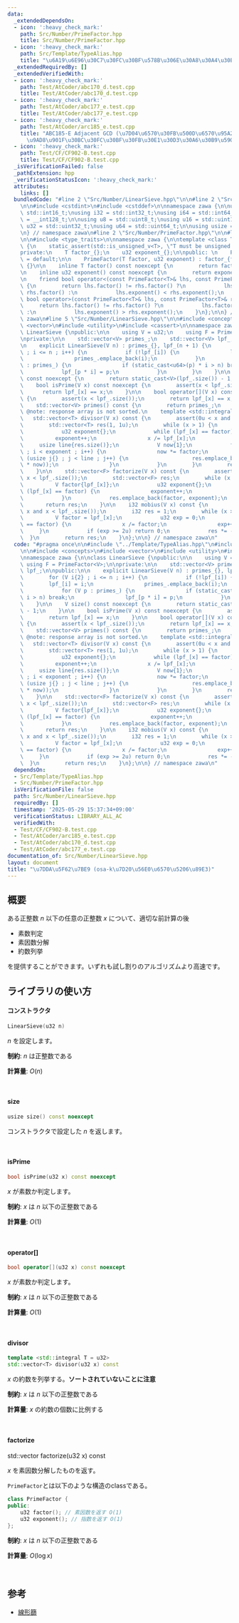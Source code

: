 ```yaml
---
data:
  _extendedDependsOn:
  - icon: ':heavy_check_mark:'
    path: Src/Number/PrimeFactor.hpp
    title: Src/Number/PrimeFactor.hpp
  - icon: ':heavy_check_mark:'
    path: Src/Template/TypeAlias.hpp
    title: "\u6A19\u6E96\u30C7\u30FC\u30BF\u578B\u306E\u30A8\u30A4\u30EA\u30A2\u30B9"
  _extendedRequiredBy: []
  _extendedVerifiedWith:
  - icon: ':heavy_check_mark:'
    path: Test/AtCoder/abc170_d.test.cpp
    title: Test/AtCoder/abc170_d.test.cpp
  - icon: ':heavy_check_mark:'
    path: Test/AtCoder/abc177_e.test.cpp
    title: Test/AtCoder/abc177_e.test.cpp
  - icon: ':heavy_check_mark:'
    path: Test/AtCoder/arc185_e.test.cpp
    title: "ABC185-E Adjacent GCD (\u7D04\u6570\u30FB\u500D\u6570\u95A2\u4FC2\u306E\
      \u9AD8\u901F\u30BC\u30FC\u30BF\u30FB\u30E1\u30D3\u30A6\u30B9\u5909\u63DB)"
  - icon: ':heavy_check_mark:'
    path: Test/CF/CF902-B.test.cpp
    title: Test/CF/CF902-B.test.cpp
  _isVerificationFailed: false
  _pathExtension: hpp
  _verificationStatusIcon: ':heavy_check_mark:'
  attributes:
    links: []
  bundledCode: "#line 2 \"Src/Number/LinearSieve.hpp\"\n\n#line 2 \"Src/Template/TypeAlias.hpp\"\
    \n\n#include <cstdint>\n#include <cstddef>\n\nnamespace zawa {\n\nusing i16 =\
    \ std::int16_t;\nusing i32 = std::int32_t;\nusing i64 = std::int64_t;\nusing i128\
    \ = __int128_t;\n\nusing u8 = std::uint8_t;\nusing u16 = std::uint16_t;\nusing\
    \ u32 = std::uint32_t;\nusing u64 = std::uint64_t;\n\nusing usize = std::size_t;\n\
    \n} // namespace zawa\n#line 2 \"Src/Number/PrimeFactor.hpp\"\n\n#line 4 \"Src/Number/PrimeFactor.hpp\"\
    \n\n#include <type_traits>\n\nnamespace zawa {\n\ntemplate <class T>\nclass PrimeFactor\
    \ {\n    static_assert(std::is_unsigned_v<T>, \"T must be unsigned integer\");\n\
    private:\n    T factor_{};\n    u32 exponent_{};\n\npublic: \n    PrimeFactor()\
    \ = default;\n\n    PrimeFactor(T factor, u32 exponent) : factor_{factor}, exponent_{exponent}\
    \ {}\n\n    inline T factor() const noexcept {\n        return factor_;\n    }\n\
    \n    inline u32 exponent() const noexcept {\n        return exponent_;\n    }\n\
    \n    friend bool operator<(const PrimeFactor<T>& lhs, const PrimeFactor<T>& rhs)\
    \ {\n        return lhs.factor() != rhs.factor() ?\n            lhs.factor() <\
    \ rhs.factor() :\n            lhs.exponent() < rhs.exponent();\n    }\n\n    friend\
    \ bool operator>(const PrimeFactor<T>& lhs, const PrimeFactor<T>& rhs) {\n   \
    \     return lhs.factor() != rhs.factor() ?\n            lhs.factor() > rhs.factor()\
    \ :\n            lhs.exponent() > rhs.exponent();\n    }\n};\n\n} // namespace\
    \ zawa\n#line 5 \"Src/Number/LinearSieve.hpp\"\n\n#include <concepts>\n#include\
    \ <vector>\n#include <utility>\n#include <cassert>\n\nnamespace zawa {\n\nclass\
    \ LinearSieve {\npublic:\n\n    using V = u32;\n    using F = PrimeFactor<V>;\n\
    \nprivate:\n\n    std::vector<V> primes_;\n    std::vector<V> lpf_;\n\npublic:\n\
    \n    explicit LinearSieve(V n) : primes_{}, lpf_(n + 1) {\n        for (V i{2}\
    \ ; i <= n ; i++) {\n            if (!lpf_[i]) {\n                lpf_[i] = i;\n\
    \                primes_.emplace_back(i);\n            }\n            for (V p\
    \ : primes_) {\n                if (static_cast<u64>(p) * i > n) break;\n    \
    \            lpf_[p * i] = p;\n            }\n        }\n    }\n\n    V size()\
    \ const noexcept {\n        return static_cast<V>(lpf_.size()) - 1;\n    }\n\n\
    \    bool isPrime(V x) const noexcept {\n        assert(x < lpf_.size());\n  \
    \      return lpf_[x] == x;\n    }\n\n    bool operator[](V x) const noexcept\
    \ {\n        assert(x < lpf_.size());\n        return lpf_[x] == x;\n    }\n\n\
    \    std::vector<V> primes() const {\n        return primes_;\n    }\n\n    //\
    \ @note: response array is not sorted.\n    template <std::integral T = V>\n \
    \   std::vector<T> divisor(V x) const {\n        assert(0u < x and x < lpf_.size());\n\
    \        std::vector<T> res(1, 1u);\n        while (x > 1) {\n            V factor{lpf_[x]};\n\
    \            u32 exponent{};\n            while (lpf_[x] == factor) {\n      \
    \          exponent++;\n                x /= lpf_[x];\n            }\n       \
    \     usize line{res.size()};\n            V now{1};\n            for (u32 i{}\
    \ ; i < exponent ; i++) {\n                now *= factor;\n                for\
    \ (usize j{} ; j < line ; j++) {\n                    res.emplace_back(static_cast<T>(res[j]\
    \ * now));\n                }\n            }\n        }\n        return res;\n\
    \    }\n\n    std::vector<F> factorize(V x) const {\n        assert(0u < x and\
    \ x < lpf_.size());\n        std::vector<F> res;\n        while (x > 1) {\n  \
    \          V factor{lpf_[x]};\n            u32 exponent{};\n            while\
    \ (lpf_[x] == factor) {\n                exponent++;\n                x /= lpf_[x];\n\
    \            }\n            res.emplace_back(factor, exponent);\n        }\n \
    \       return res;\n    }\n\n    i32 mobius(V x) const {\n        assert(0u <\
    \ x and x < lpf_.size());\n        i32 res = 1;\n        while (x > 1u) {\n  \
    \          V factor = lpf_[x];\n            u32 exp = 0;\n            while (lpf_[x]\
    \ == factor) {\n                x /= factor;\n                exp++;\n       \
    \     }\n            if (exp >= 2u) return 0;\n            res *= -1;\n      \
    \  }\n        return res;\n    }\n};\n\n} // namespace zawa\n"
  code: "#pragma once\n\n#include \"../Template/TypeAlias.hpp\"\n#include \"./PrimeFactor.hpp\"\
    \n\n#include <concepts>\n#include <vector>\n#include <utility>\n#include <cassert>\n\
    \nnamespace zawa {\n\nclass LinearSieve {\npublic:\n\n    using V = u32;\n   \
    \ using F = PrimeFactor<V>;\n\nprivate:\n\n    std::vector<V> primes_;\n    std::vector<V>\
    \ lpf_;\n\npublic:\n\n    explicit LinearSieve(V n) : primes_{}, lpf_(n + 1) {\n\
    \        for (V i{2} ; i <= n ; i++) {\n            if (!lpf_[i]) {\n        \
    \        lpf_[i] = i;\n                primes_.emplace_back(i);\n            }\n\
    \            for (V p : primes_) {\n                if (static_cast<u64>(p) *\
    \ i > n) break;\n                lpf_[p * i] = p;\n            }\n        }\n\
    \    }\n\n    V size() const noexcept {\n        return static_cast<V>(lpf_.size())\
    \ - 1;\n    }\n\n    bool isPrime(V x) const noexcept {\n        assert(x < lpf_.size());\n\
    \        return lpf_[x] == x;\n    }\n\n    bool operator[](V x) const noexcept\
    \ {\n        assert(x < lpf_.size());\n        return lpf_[x] == x;\n    }\n\n\
    \    std::vector<V> primes() const {\n        return primes_;\n    }\n\n    //\
    \ @note: response array is not sorted.\n    template <std::integral T = V>\n \
    \   std::vector<T> divisor(V x) const {\n        assert(0u < x and x < lpf_.size());\n\
    \        std::vector<T> res(1, 1u);\n        while (x > 1) {\n            V factor{lpf_[x]};\n\
    \            u32 exponent{};\n            while (lpf_[x] == factor) {\n      \
    \          exponent++;\n                x /= lpf_[x];\n            }\n       \
    \     usize line{res.size()};\n            V now{1};\n            for (u32 i{}\
    \ ; i < exponent ; i++) {\n                now *= factor;\n                for\
    \ (usize j{} ; j < line ; j++) {\n                    res.emplace_back(static_cast<T>(res[j]\
    \ * now));\n                }\n            }\n        }\n        return res;\n\
    \    }\n\n    std::vector<F> factorize(V x) const {\n        assert(0u < x and\
    \ x < lpf_.size());\n        std::vector<F> res;\n        while (x > 1) {\n  \
    \          V factor{lpf_[x]};\n            u32 exponent{};\n            while\
    \ (lpf_[x] == factor) {\n                exponent++;\n                x /= lpf_[x];\n\
    \            }\n            res.emplace_back(factor, exponent);\n        }\n \
    \       return res;\n    }\n\n    i32 mobius(V x) const {\n        assert(0u <\
    \ x and x < lpf_.size());\n        i32 res = 1;\n        while (x > 1u) {\n  \
    \          V factor = lpf_[x];\n            u32 exp = 0;\n            while (lpf_[x]\
    \ == factor) {\n                x /= factor;\n                exp++;\n       \
    \     }\n            if (exp >= 2u) return 0;\n            res *= -1;\n      \
    \  }\n        return res;\n    }\n};\n\n} // namespace zawa\n"
  dependsOn:
  - Src/Template/TypeAlias.hpp
  - Src/Number/PrimeFactor.hpp
  isVerificationFile: false
  path: Src/Number/LinearSieve.hpp
  requiredBy: []
  timestamp: '2025-05-29 15:37:34+09:00'
  verificationStatus: LIBRARY_ALL_AC
  verifiedWith:
  - Test/CF/CF902-B.test.cpp
  - Test/AtCoder/arc185_e.test.cpp
  - Test/AtCoder/abc170_d.test.cpp
  - Test/AtCoder/abc177_e.test.cpp
documentation_of: Src/Number/LinearSieve.hpp
layout: document
title: "\u7DDA\u5F62\u7BE9 (osa-k\u7D20\u56E0\u6570\u5206\u89E3)"
---
```


## 概要

ある正整数 $n$ 以下の任意の正整数 $x$ について、適切な前計算の後

- 素数判定
- 素因数分解
- 約数列挙

を提供することができます。いずれも試し割りのアルゴリズムより高速です。

## ライブラリの使い方

#### コンストラクタ

```cpp
LinearSieve(u32 n)
```

$n$ を設定します。

**制約**: $n$ は正整数である

**計算量**: $O(n)$

<br />

#### size

```cpp
usize size() const noexcept
```

コンストラクタで設定した $n$ を返します。

<br />

#### isPrime

```cpp
bool isPrime(u32 x) const noexcept
```

$x$ が素数か判定します。

**制約**: $x$ は $n$ 以下の正整数である

**計算量**: $O(1)$

<br />

#### operator[]

```cpp
bool operator[](u32 x) const noexcept
```

$x$ が素数か判定します。

**制約**: $x$ は $n$ 以下の正整数である

**計算量**: $O(1)$

<br />

#### divisor

```cpp
template <std::integral T = u32>
std::vector<T> divisor(u32 x) const
```

$x$ の約数を列挙する。**ソートされていないことに注意**

**制約**: $x$ は $n$ 以下の正整数である

**計算量**: $x$ の約数の個数に比例する

<br />

#### factorize

std::vector<PrimeFactor> factorize(u32 x) const

$x$ を素因数分解したものを返す。

`PrimeFactor`とは以下のような構造のclassである。

```cpp
class PrimeFactor {
public:
    u32 factor(); // 素因数を返す O(1)
    u32 exponent(); // 指数を返す O(1)
};
```

**制約**: $x$ は $n$ 以下の正整数である

**計算量**: $O(\log x)$

<br />

## 参考

- [線形篩](https://37zigen.com/linear-sieve/)
